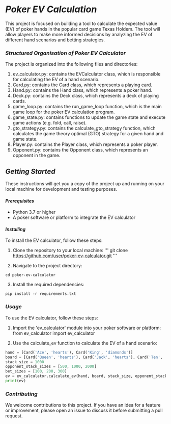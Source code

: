 # *Poker EV Calculation*
This project is focused on building a tool to calculate the expected value (EV) of poker hands in the popular card game Texas Holdem. The tool will allow players to make more informed decisions by analyzing the EV of different hand scenarios and betting strategies.

### *Structured Organisation of Poker EV Calculator*
The project is organized into the following files and directories:

1. ev_calculator.py: contains the EVCalculator class, which is responsible for calculating the EV of a hand scenario.
2. Card.py: contains the Card class, which represents a playing card.
3. Hand.py: contains the Hand class, which represents a poker hand.
4. Deck.py: contains the Deck class, which represents a deck of playing cards.
5. game_loop.py: contains the run_game_loop function, which is the main game loop for the poker EV calculation program.
6. game_state.py: contains functions to update the game state and execute game actions (e.g. fold, call, raise).
7. gto_strategy.py: contains the calculate_gto_strategy function, which calculates the game theory optimal (GTO) strategy for a given hand and game state.
8. Player.py: contains the Player class, which represents a poker player.
9. Opponent.py: contains the Opponent class, which represents an opponent in the game.

## *Getting Started*
These instructions will get you a copy of the project up and running on your local machine for development and testing purposes.

#### *Prerequisites*
- Python 3.7 or higher
- A poker software or platform to integrate the EV calculator

#### *Installing*
To install the EV calculator, follow these steps:

1. Clone the repository to your local machine: 
'''
git clone https://github.com/user/poker-ev-calculator.git
'''

2. Navigate to the project directory: 
```
cd poker-ev-calculator
```

3. Install the required dependencies: 
```
pip install -r requirements.txt
```

### *Usage*
To use the EV calculator, follow these steps:

1. Import the 'ev_calculator' module into your poker software or platform:
from ev_calculator import ev_calculator

2. Use the calculate_ev function to calculate the EV of a hand scenario:

```python
hand = [Card('Ace', 'hearts'), Card('King', 'diamonds')]
board = [Card('Queen', 'hearts'), Card('Jack', 'hearts'), Card('Ten', 'hearts')]
stack_size = 1000
opponent_stack_sizes = [500, 1000, 2000]
bet_sizes = [100, 200, 300]
ev = ev_calculator.calculate_ev(hand, board, stack_size, opponent_stack_sizes, bet_sizes)
print(ev)
```

### *Contributing*
We welcome contributions to this project. If you have an idea for a feature or improvement, please open an issue to discuss it before submitting a pull request.
